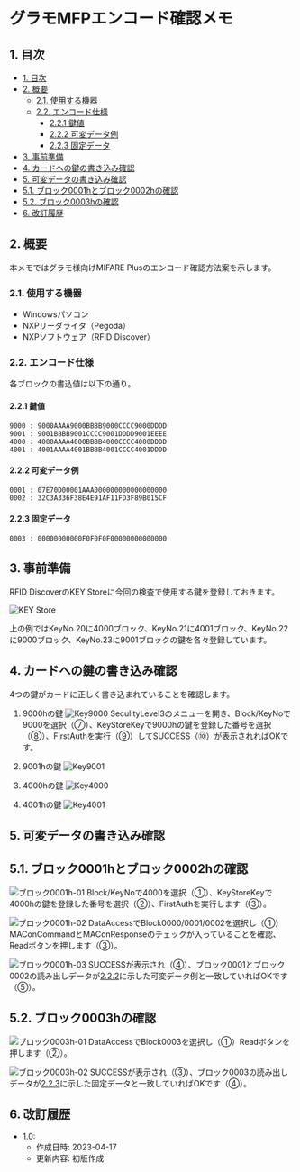 <!-- omit in toc -->
# グラモMFPエンコード確認メモ

## 1. 目次
- [1. 目次](#1-目次)
- [2. 概要](#2-概要)
  - [2.1. 使用する機器](#21-使用する機器)
  - [2.2. エンコード仕様](#22-エンコード仕様)
    - [2.2.1 鍵値](#221-鍵値)
    - [2.2.2 可変データ例](#222-可変データ例)
    - [2.2.3 固定データ](#223-固定データ)
- [3. 事前準備](#3-事前準備)
- [4. カードへの鍵の書き込み確認](#4-カードへの鍵の書き込み確認)
- [5. 可変データの書き込み確認](#5-可変データの書き込み確認)
- [5.1. ブロック0001hとブロック0002hの確認](#51-ブロック0001hとブロック0002hの確認)
- [5.2. ブロック0003hの確認](#52-ブロック0003hの確認)
- [6. 改訂履歴](#6-改訂履歴)

## 2. 概要
本メモではグラモ様向けMIFARE Plusのエンコード確認方法案を示します。
### 2.1. 使用する機器
  - Windowsパソコン
  - NXPリーダライタ（Pegoda）
  - NXPソフトウェア（RFID Discover）
  
### 2.2. エンコード仕様
各ブロックの書込値は以下の通り。

#### 2.2.1 鍵値
```text
9000 : 9000AAAA9000BBBB9000CCCC9000DDDD
9001 : 9001BBBB9001CCCC9001DDDD9001EEEE
4000 : 4000AAAA4000BBBB4000CCCC4000DDDD
4001 : 4001AAAA4001BBBB4001CCCC4001DDDD
```

#### 2.2.2 可変データ例
```text
0001 : 07E70D00001AAA000000000000000000
0002 : 32C3A336F38E4E91AF11FD3F89B015CF
```

#### 2.2.3 固定データ
```text
0003 : 00000000000F0F0F0F00000000000000
```


## 3. 事前準備
RFID DiscoverのKEY Storeに今回の検査で使用する鍵を登録しておきます。

![KEY Store](./グラモMFP00.png)

上の例ではKeyNo.20に4000ブロック、KeyNo.21に4001ブロック、KeyNo.22に9000ブロック、KeyNo.23に9001ブロックの鍵を各々登録しています。

## 4. カードへの鍵の書き込み確認
4つの鍵がカードに正しく書き込まれていることを確認します。

1. 9000hの鍵
![Key9000](./グラモMFP_Key9000.png)
SeculityLevel3のメニューを開き、Block/KeyNoで9000を選択（⑦）、KeyStoreKeyで9000hの鍵を登録した番号を選択（⑧）、FirstAuthを実行（⑨）してSUCCESS（⑩）が表示されればOKです。

2. 9001hの鍵
![Key9001](./グラモMFP_Key9001.png)

3. 4000hの鍵
![Key4000](./グラモMFP_Key4000.png)

4. 4001hの鍵
![Key4001](./グラモMFP_Key4001.png)


## 5. 可変データの書き込み確認

## 5.1. ブロック0001hとブロック0002hの確認
![ブロック0001h-01](./グラモMFP08.png)
Block/KeyNoで4000を選択（①）、KeyStoreKeyで4000hの鍵を登録した番号を選択（②）、FirstAuthを実行します（③）。

![ブロック0001h-02](./グラモMFP09.png)
DataAccessでBlock0000/0001/0002を選択し（①）MAConCommandとMAConResponseのチェックが入っていることを確認、Readボタンを押します（③）。

![ブロック0001h-03](./グラモMFP10.png)
SUCCESSが表示され（④）、ブロック0001とブロック0002の読み出しデータが[2.2.2](#222-可変データ例)に示した可変データ例と一致していればOKです（⑤）。

## 5.2. ブロック0003hの確認
![ブロック0003h-01](./グラモMFP11.png)
DataAccessでBlock0003を選択し（①）Readボタンを押します（②）。

![ブロック0003h-02](./グラモMFP12.png)
SUCCESSが表示され（③）、ブロック0003の読み出しデータが[2.2.3](#223-固定データ)に示した固定データと一致していればOKです（④）。


## 6. 改訂履歴
- 1.0:
  - 作成日時: 2023-04-17
  - 更新内容: 初版作成
